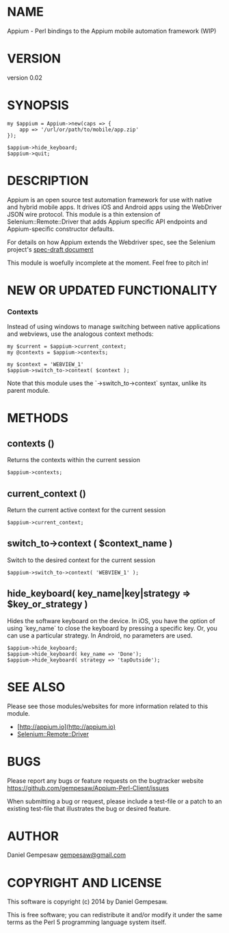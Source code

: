 # NAME

Appium - Perl bindings to the Appium mobile automation framework (WIP)

# VERSION

version 0.02

# SYNOPSIS

    my $appium = Appium->new(caps => {
        app => '/url/or/path/to/mobile/app.zip'
    });

    $appium->hide_keyboard;
    $appium->quit;

# DESCRIPTION

Appium is an open source test automation framework for use with native
and hybrid mobile apps.  It drives iOS and Android apps using the
WebDriver JSON wire protocol. This module is a thin extension of
Selenium::Remote::Driver that adds Appium specific API endpoints and
Appium-specific constructor defaults.

For details on how Appium extends the Webdriver spec, see the Selenium
project's [spec-draft
document](https://code.google.com/p/selenium/source/browse/spec-draft.md?repo=mobile)

This module is woefully incomplete at the moment. Feel free to pitch in!

# NEW OR UPDATED FUNCTIONALITY

### Contexts

Instead of using windows to manage switching between native
applications and webviews, use the analogous context methods:

    my $current = $appium->current_context;
    my @contexts = $appium->contexts;

    my $context = 'WEBVIEW_1'
    $appium->switch_to->context( $context );

Note that this module uses the \`->switch\_to->context\` syntax, unlike
its parent module.

# METHODS

## contexts ()

Returns the contexts within the current session

    $appium->contexts;

## current\_context ()

Return the current active context for the current session

    $appium->current_context;

## switch\_to->context ( $context\_name )

Switch to the desired context for the current session

    $appium->switch_to->context( 'WEBVIEW_1' );

## hide\_keyboard( key\_name|key|strategy => $key\_or\_strategy )

Hides the software keyboard on the device. In iOS, you have the option
of using \`key\_name\` to close the keyboard by pressing a specific
key. Or, you can use a particular strategy. In Android, no parameters
are used.

    $appium->hide_keyboard;
    $appium->hide_keyboard( key_name => 'Done');
    $appium->hide_keyboard( strategy => 'tapOutside');

# SEE ALSO

Please see those modules/websites for more information related to this module.

- [http://appium.io](http://appium.io)
- [Selenium::Remote::Driver](https://metacpan.org/pod/Selenium::Remote::Driver)

# BUGS

Please report any bugs or feature requests on the bugtracker website
https://github.com/gempesaw/Appium-Perl-Client/issues

When submitting a bug or request, please include a test-file or a
patch to an existing test-file that illustrates the bug or desired
feature.

# AUTHOR

Daniel Gempesaw <gempesaw@gmail.com>

# COPYRIGHT AND LICENSE

This software is copyright (c) 2014 by Daniel Gempesaw.

This is free software; you can redistribute it and/or modify it under
the same terms as the Perl 5 programming language system itself.
